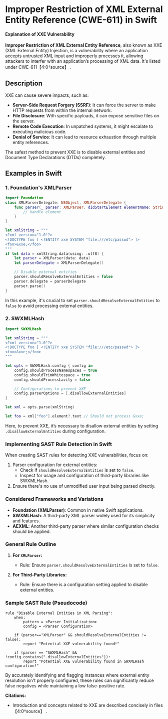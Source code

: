 # Improper Restriction of XML External Entity Reference (CWE-611) in Swift

#### Explanation of XXE Vulnerability

**Improper Restriction of XML External Entity Reference**, also known as XXE (XML External Entity) Injection, is a vulnerability where an application accepts untrusted XML input and improperly processes it, allowing attackers to interfer with an application’s processing of XML data. It's listed under CWE-611【4:0†source】 .

## Description

XXE can cause severe impacts, such as:

- **Server-Side Request Forgery (SSRF)**: It can force the server to make HTTP requests from within the internal network.
- **File Disclosure**: With specific payloads, it can expose sensitive files on the server.
- **Remote Code Execution**: In unpatched systems, it might escalate to executing malicious code.
- **Denial of Service**: It can lead to resource exhaustion through multiple entity references.

The safest method to prevent XXE is to disable external entities and Document Type Declarations (DTDs) completely.

## Examples in Swift

### 1. Foundation's XMLParser

```swift
import Foundation
class XMLParserDelegate: NSObject, XMLParserDelegate {
    func parser(_ parser: XMLParser, didStartElement elementName: String, namespaceURI: String?, qualifiedName qName: String?, attributes attributeDict: [String : String] = [:]) {
        // Handle element
    }
}

let xmlString = """
<?xml version="1.0"?>
<!DOCTYPE foo [ <!ENTITY xxe SYSTEM "file:///etc/passwd"> ]>
<foo>&xxe;</foo>
"""
if let data = xmlString.data(using: .utf8) {
    let parser = XMLParser(data: data)
    let parserDelegate = XMLParserDelegate()

    // Disable external entities
    parser.shouldResolveExternalEntities = false
    parser.delegate = parserDelegate
    parser.parse()
}
```

In this example, it's crucial to set `parser.shouldResolveExternalEntities` to `false` to avoid processing external entities.

### 2. SWXMLHash

```swift
import SWXMLHash

let xmlString = """
<?xml version="1.0"?>
<!DOCTYPE foo [ <!ENTITY xxe SYSTEM "file:///etc/passwd"> ]>
<foo>&xxe;</foo>
"""

let opts = SWXMLHash.config { config in
    config.shouldProcessNamespaces = true
    config.shouldTrimWhitespace = true
    config.shouldProcessLazily = false

    // Configurations to prevent XXE
    config.parserOptions = [.disallowExternalEntities]
}

let xml = opts.parse(xmlString)

let foo = xml["foo"].element?.text // Should not process &xxe;
```

Here, to prevent XXE, it’s necessary to disallow external entities by setting `.disallowExternalEntities` during configuration.

### Implementing SAST Rule Detection in Swift

When creating SAST rules for detecting XXE vulnerabilities, focus on:
1. Parser configuration for external entities:
    - Check if `shouldResolveExternalEntities` is set to `false`.
    - Inspect for usage and configuration of third-party libraries like SWXMLHash.
2. Ensure there's no use of unmodified user input being parsed directly.

### Considered Frameworks and Variations
- **Foundation (XMLParser)**: Common in native Swift applications.
- **SWXMLHash**: A third-party XML parser widely used for its simplicity and features.
- **AEXML**: Another third-party parser where similar configuration checks should be applied.

### General Rule Outline

1. **For `XMLParser`:**
   - Rule: Ensure `parser.shouldResolveExternalEntities` is set to `false`.

2. **For Third-Party Libraries:**
   - Rule: Ensure there is a configuration setting applied to disable external entities.

### Sample SAST Rule (Pseudocode)
```pseudocode
rule "Disable External Entities in XML Parsing":
    when:
        pattern = <Parser Initialization>
        config = <Parser Configuration>
    
    if (parser=="XMLParser" && shouldResolveExternalEntities != false):
        report "Potential XXE vulnerability found!"

    if (parser == "SWXMLHash" && !config.contains(".disallowExternalEntities")):
        report "Potential XXE vulnerability found in SWXMLHash configuration!"
```

By accurately identifying and flagging instances where external entity resolution isn't properly configured, these rules can significantly reduce false negatives while maintaining a low false-positive rate.

**Citations:**
- Introduction and concepts related to XXE are described concisely in files【4:0†source】 .